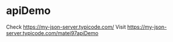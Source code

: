 # apiDemo

Check https://my-json-server.typicode.com/
Visit https://my-json-server.typicode.com/matei97apiDemo

